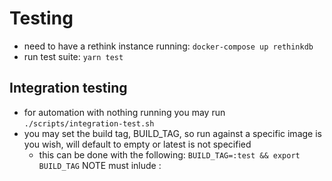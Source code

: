 # Testing

- need to have a rethink instance running: `docker-compose up rethinkdb`
- run test suite: `yarn test`

## Integration testing
- for automation with nothing running you may run `./scripts/integration-test.sh`
- you may set the build tag, BUILD_TAG, so run against a specific image is you wish,
will default to empty or latest is not specified
  * this can be done with the following: `BUILD_TAG=:test && export BUILD_TAG`  NOTE must inlude :
